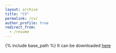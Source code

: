 ```yaml
---
layout: archive
title: "CV"
permalink: /cv/
author_profile: true
redirect_from:
  - /resume
---
```


{% include base_path %}
It can be downloaded [here](/files/CV_JingyangChen.pdf)
